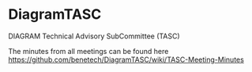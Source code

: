 # DiagramTASC
DIAGRAM Technical Advisory SubCommittee (TASC)

The minutes from all meetings can be found here
https://github.com/benetech/DiagramTASC/wiki/TASC-Meeting-Minutes

